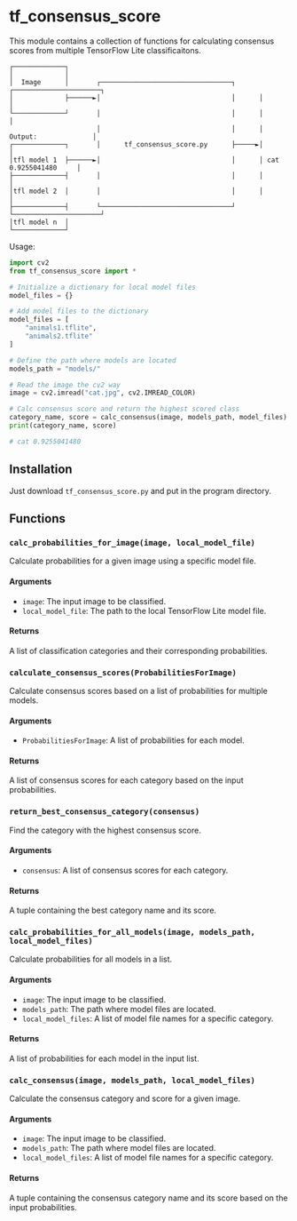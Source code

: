 # tf_consensus_score

This module contains a collection of functions for calculating consensus scores from multiple TensorFlow Lite classificaitons.

```text
┌─────────────┐
│             │
│  Image      │       ┌─────────────────────────────────┐      ┌──────────────────────┐
│             ├──────►│                                 │      │                      │
└─────────────┘       │                                 │      │                      │
                      │                                 │      │ Output:              │
┌─────────────┐       │      tf_consensus_score.py      ├─────►│                      │
│tfl model 1  ├──────►│                                 │      │ cat 0.9255041480     │
├─────────────┤       │                                 │      │                      │
│tfl model 2  │       │                                 │      │                      │
├─────────────┤       └─────────────────────────────────┘      └──────────────────────┘
│tfl model n  │
└─────────────┘
```


Usage:

```python
import cv2
from tf_consensus_score import *

# Initialize a dictionary for local model files
model_files = {}

# Add model files to the dictionary
model_files = [
    "animals1.tflite",
    "animals2.tflite"
]

# Define the path where models are located
models_path = "models/"

# Read the image the cv2 way
image = cv2.imread("cat.jpg", cv2.IMREAD_COLOR)

# Calc consensus score and return the highest scored class
category_name, score = calc_consensus(image, models_path, model_files)
print(category_name, score)

# cat 0.9255041480
```

## Installation

Just download `tf_consensus_score.py` and put in the program directory.

## Functions

### `calc_probabilities_for_image(image, local_model_file)`

Calculate probabilities for a given image using a specific model file.

#### Arguments

- `image`: The input image to be classified.
- `local_model_file`: The path to the local TensorFlow Lite model file.

#### Returns

A list of classification categories and their corresponding probabilities.

### `calculate_consensus_scores(ProbabilitiesForImage)`

Calculate consensus scores based on a list of probabilities for multiple models.

#### Arguments

- `ProbabilitiesForImage`: A list of probabilities for each model.

#### Returns

A list of consensus scores for each category based on the input probabilities.

### `return_best_consensus_category(consensus)`

Find the category with the highest consensus score.

#### Arguments

- `consensus`: A list of consensus scores for each category.

#### Returns

A tuple containing the best category name and its score.

### `calc_probabilities_for_all_models(image, models_path, local_model_files)`

Calculate probabilities for all models in a list.

#### Arguments

- `image`: The input image to be classified.
- `models_path`: The path where model files are located.
- `local_model_files`: A list of model file names for a specific category.

#### Returns

A list of probabilities for each model in the input list.

### `calc_consensus(image, models_path, local_model_files)`

Calculate the consensus category and score for a given image.

#### Arguments

- `image`: The input image to be classified.
- `models_path`: The path where model files are located.
- `local_model_files`: A list of model file names for a specific category.

#### Returns

A tuple containing the consensus category name and its score based on the input probabilities.
